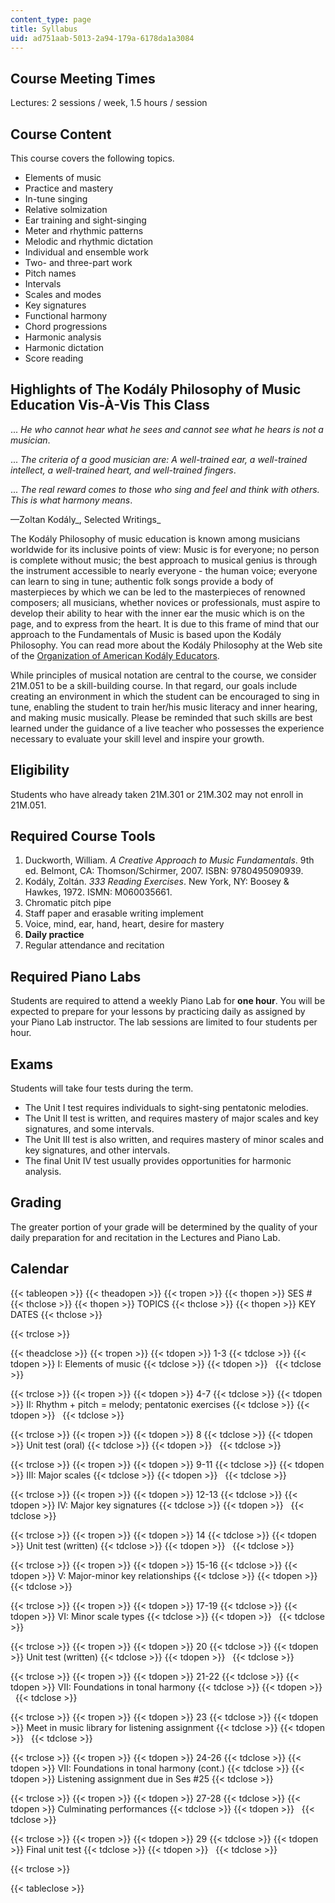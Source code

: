 ```yaml
---
content_type: page
title: Syllabus
uid: ad751aab-5013-2a94-179a-6178da1a3084
---
```


Course Meeting Times
--------------------

Lectures: 2 sessions / week, 1.5 hours / session

Course Content
--------------

This course covers the following topics.

*   Elements of music
*   Practice and mastery
*   In-tune singing
*   Relative solmization
*   Ear training and sight-singing
*   Meter and rhythmic patterns
*   Melodic and rhythmic dictation
*   Individual and ensemble work
*   Two- and three-part work
*   Pitch names
*   Intervals
*   Scales and modes
*   Key signatures
*   Functional harmony
*   Chord progressions
*   Harmonic analysis
*   Harmonic dictation
*   Score reading

Highlights of The Kodály Philosophy of Music Education Vis-À-Vis This Class
---------------------------------------------------------------------------

... _He who cannot hear what he sees and cannot see what he hears is not a musician_.

... _The criteria of a good musician are: A well-trained ear, a well-trained intellect, a well-trained heart, and well-trained fingers_.

... _The real reward comes to those who sing and feel and think with others. This is what harmony means_.

—Zoltan Kodály_, Selected Writings_

The Kodály Philosophy of music education is known among musicians worldwide for its inclusive points of view: Music is for everyone; no person is complete without music; the best approach to musical genius is through the instrument accessible to nearly everyone - the human voice; everyone can learn to sing in tune; authentic folk songs provide a body of masterpieces by which we can be led to the masterpieces of renowned composers; all musicians, whether novices or professionals, must aspire to develop their ability to hear with the inner ear the music which is on the page, and to express from the heart. It is due to this frame of mind that our approach to the Fundamentals of Music is based upon the Kodály Philosophy. You can read more about the Kodály Philosophy at the Web site of the [Organization of American Kodály Educators](http://www.oake.org/).

While principles of musical notation are central to the course, we consider 21M.051 to be a skill-building course. In that regard, our goals include creating an environment in which the student can be encouraged to sing in tune, enabling the student to train her/his music literacy and inner hearing, and making music musically. Please be reminded that such skills are best learned under the guidance of a live teacher who possesses the experience necessary to evaluate your skill level and inspire your growth.

Eligibility
-----------

Students who have already taken 21M.301 or 21M.302 may not enroll in 21M.051.

Required Course Tools
---------------------

1.  Duckworth, William. _A Creative Approach to Music Fundamentals_. 9th ed. Belmont, CA: Thomson/Schirmer, 2007. ISBN: 9780495090939.
2.  Kodály, Zoltán. _333 Reading Exercises_. New York, NY: Boosey & Hawkes, 1972. ISMN: M060035661.
3.  Chromatic pitch pipe
4.  Staff paper and erasable writing implement
5.  Voice, mind, ear, hand, heart, desire for mastery
6.  **Daily practice**
7.  Regular attendance and recitation

Required Piano Labs
-------------------

Students are required to attend a weekly Piano Lab for **one hour**. You will be expected to prepare for your lessons by practicing daily as assigned by your Piano Lab instructor. The lab sessions are limited to four students per hour.

Exams
-----

Students will take four tests during the term.

*   The Unit I test requires individuals to sight-sing pentatonic melodies.
*   The Unit II test is written, and requires mastery of major scales and key signatures, and some intervals.
*   The Unit III test is also written, and requires mastery of minor scales and key signatures, and other intervals.
*   The final Unit IV test usually provides opportunities for harmonic analysis.

Grading
-------

The greater portion of your grade will be determined by the quality of your daily preparation for and recitation in the Lectures and Piano Lab.

Calendar
--------

{{< tableopen >}}
{{< theadopen >}}
{{< tropen >}}
{{< thopen >}}
SES #
{{< thclose >}}
{{< thopen >}}
TOPICS
{{< thclose >}}
{{< thopen >}}
KEY DATES
{{< thclose >}}

{{< trclose >}}

{{< theadclose >}}
{{< tropen >}}
{{< tdopen >}}
1-3
{{< tdclose >}}
{{< tdopen >}}
I: Elements of music
{{< tdclose >}}
{{< tdopen >}}
 
{{< tdclose >}}

{{< trclose >}}
{{< tropen >}}
{{< tdopen >}}
4-7
{{< tdclose >}}
{{< tdopen >}}
II: Rhythm + pitch = melody; pentatonic exercises
{{< tdclose >}}
{{< tdopen >}}
 
{{< tdclose >}}

{{< trclose >}}
{{< tropen >}}
{{< tdopen >}}
8
{{< tdclose >}}
{{< tdopen >}}
Unit test (oral)
{{< tdclose >}}
{{< tdopen >}}
 
{{< tdclose >}}

{{< trclose >}}
{{< tropen >}}
{{< tdopen >}}
9-11
{{< tdclose >}}
{{< tdopen >}}
III: Major scales
{{< tdclose >}}
{{< tdopen >}}
 
{{< tdclose >}}

{{< trclose >}}
{{< tropen >}}
{{< tdopen >}}
12-13
{{< tdclose >}}
{{< tdopen >}}
IV: Major key signatures
{{< tdclose >}}
{{< tdopen >}}
 
{{< tdclose >}}

{{< trclose >}}
{{< tropen >}}
{{< tdopen >}}
14
{{< tdclose >}}
{{< tdopen >}}
Unit test (written)
{{< tdclose >}}
{{< tdopen >}}
 
{{< tdclose >}}

{{< trclose >}}
{{< tropen >}}
{{< tdopen >}}
15-16
{{< tdclose >}}
{{< tdopen >}}
V: Major-minor key relationships
{{< tdclose >}}
{{< tdopen >}}
 
{{< tdclose >}}

{{< trclose >}}
{{< tropen >}}
{{< tdopen >}}
17-19
{{< tdclose >}}
{{< tdopen >}}
VI: Minor scale types
{{< tdclose >}}
{{< tdopen >}}
 
{{< tdclose >}}

{{< trclose >}}
{{< tropen >}}
{{< tdopen >}}
20
{{< tdclose >}}
{{< tdopen >}}
Unit test (written)
{{< tdclose >}}
{{< tdopen >}}
 
{{< tdclose >}}

{{< trclose >}}
{{< tropen >}}
{{< tdopen >}}
21-22
{{< tdclose >}}
{{< tdopen >}}
VII: Foundations in tonal harmony
{{< tdclose >}}
{{< tdopen >}}
 
{{< tdclose >}}

{{< trclose >}}
{{< tropen >}}
{{< tdopen >}}
23
{{< tdclose >}}
{{< tdopen >}}
Meet in music library for listening assignment
{{< tdclose >}}
{{< tdopen >}}
 
{{< tdclose >}}

{{< trclose >}}
{{< tropen >}}
{{< tdopen >}}
24-26
{{< tdclose >}}
{{< tdopen >}}
VII: Foundations in tonal harmony (cont.)
{{< tdclose >}}
{{< tdopen >}}
Listening assignment due in Ses #25
{{< tdclose >}}

{{< trclose >}}
{{< tropen >}}
{{< tdopen >}}
27-28
{{< tdclose >}}
{{< tdopen >}}
Culminating performances
{{< tdclose >}}
{{< tdopen >}}
 
{{< tdclose >}}

{{< trclose >}}
{{< tropen >}}
{{< tdopen >}}
29
{{< tdclose >}}
{{< tdopen >}}
Final unit test
{{< tdclose >}}
{{< tdopen >}}
 
{{< tdclose >}}

{{< trclose >}}

{{< tableclose >}}